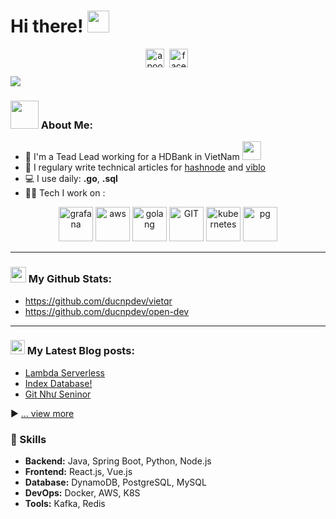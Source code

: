 # Hi there! <img src="https://github.com/TheDudeThatCode/TheDudeThatCode/blob/master/Assets/Hi.gif" width="35" />
<p align="center">
<a href="https://www.linkedin.com/in/phucducktpm/" target="blank"><img align="center" src="https://cdn.jsdelivr.net/npm/simple-icons@3.0.1/icons/linkedin.svg" alt="apoorvtyagi" height="30" width="30" /></a>&nbsp;
<a href="https://www.facebook.com/phucducdev" target="blank"><img align="center" src="https://static.cdnlogo.com/logos/f/9/facebook.svg" alt="facebook" height="30" width="30" /></a>&nbsp;
</p>

![](https://camo.githubusercontent.com/992babdffd8c74a1502de375fbdf7e4d54773242/68747470733a2f2f6d656469612e67697068792e636f6d2f6d656469612f53576f536b4e36447854737a71494b4571762f67697068792e676966)

### <img src="https://github.com/TheDudeThatCode/TheDudeThatCode/blob/master/Assets/Developer.gif" width="45" /> About Me:
- 🏦 I'm a Tead Lead working for a HDBank in VietNam
      <img src="https://media.giphy.com/media/WUlplcMpOCEmTGBtBW/giphy.gif" width="30">
- 📝 I regulary write technical articles for [hashnode](https://opendev.hashnode.dev/) and [viblo](https://viblo.asia/u/ducnp)
- 💻 I use daily: **.go**,  **.sql**
- 🧑‍💻 Tech I work on :

<p align="center">
      <img src="https://static.cdnlogo.com/logos/g/64/grafana.svg" alt="grafana" width="55" height="55"/>
      <img src="https://static.cdnlogo.com/logos/a/19/aws.svg" alt="aws" width="55" height="55"/>
      <img src="https://static.cdnlogo.com/logos/g/80/golang-gopher.svg" alt="golang" width="55" height="55"/>  
      <img src="https://www.vectorlogo.zone/logos/git-scm/git-scm-icon.svg" alt="GIT" width="55" height="55"/> 
      <img src="https://www.vectorlogo.zone/logos/kubernetes/kubernetes-icon.svg" alt="kubernetes" width="55" height="55"/>
      <img src="https://static.cdnlogo.com/logos/p/93/postgresql.svg" alt="pg" width="55" height="55"/>
</p>

---
### <img src='https://media1.giphy.com/media/du3J3cXyzhj75IOgvA/giphy.gif?cid=ecf05e47x2g034i9pzwtzzsd3xgg2w9nr94t4tflbbgo3008&rid=giphy.gif' width='25' /> My Github Stats:
- https://github.com/ducnpdev/vietqr
- https://github.com/ducnpdev/open-dev

---

### <img src = "https://media1.giphy.com/media/JZ40cnfnN11KycrvMF/giphy.gif?cid=ecf05e47a0n3gi1bfqntqmob8g9aid1oyj2wr3ds3mg700bl&rid=giphy.gif" width = '23' /> My Latest Blog posts:
<!-- BLOG-POST-LIST:START -->
- [Lambda Serverless](https://viblo.asia/s/golang-lambda-serverless-vElaB8eD5kw)
- [Index Database!](https://viblo.asia/p/postgres-tim-hieu-hash-index-trong-database-0gdJznGgJz5)
- [Git Như Seninor](https://viblo.asia/p/git-lam-viec-voi-git-nhu-mot-senior-vlZL99DdLQK)
<!-- BLOG-POST-LIST:END -->

▶ [... view more](https://viblo.asia/u/ducnp/)

### 🚀 Skills
- **Backend:** Java, Spring Boot, Python, Node.js  
- **Frontend:** React.js, Vue.js  
- **Database:** DynamoDB, PostgreSQL, MySQL  
- **DevOps:** Docker, AWS, K8S  
- **Tools:** Kafka, Redis
